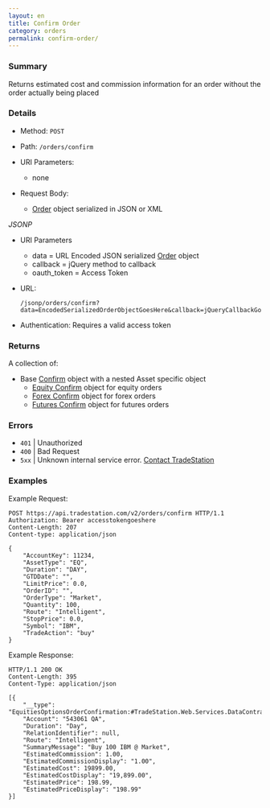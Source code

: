 ```yaml
---
layout: en
title: Confirm Order
category: orders
permalink: confirm-order/
---
```


### Summary

Returns estimated cost and commission information for an order without the order actually being placed

### Details

* Method: `POST`
* Path: `/orders/confirm`
* URI Parameters:

  * none
* Request Body:

  * [Order](../../objects/order) object serialized in JSON or XML

*JSONP*

* URI Parameters
  * data = URL Encoded JSON serialized [Order](../../objects/order) object
  * callback = jQuery method to callback
  * oauth_token = Access Token
* URL:

      /jsonp/orders/confirm?data=EncodedSerializedOrderObjectGoesHere&callback=jQueryCallbackGoesHere&oauth_token=AccessTokenGoesHere

* Authentication: Requires a valid access token

### Returns

A collection of:

* Base [Confirm](../../objects/order-confirmation) object with a nested Asset specific object
  * [Equity Confirm](../../objects/equities-options-order-confirmation) object for equity orders
  * [Forex Confirm](../../objects/forex-order-confirmation) object for forex orders
  * [Futures Confirm](../../objects/futures-order-confirmation) object for futures orders


### Errors

* `401` | Unauthorized
* `400` | Bad Request
* `5xx` | Unknown internal service error. [Contact TradeStation
](mailto:webapi@tradestation.com)
### Examples

Example Request:

    POST https://api.tradestation.com/v2/orders/confirm HTTP/1.1
    Authorization: Bearer accesstokengoeshere
    Content-Length: 207
    Content-type: application/json

    {
        "AccountKey": 11234,
        "AssetType": "EQ",
        "Duration": "DAY",
        "GTDDate": "",
        "LimitPrice": 0.0,
        "OrderID": "",
        "OrderType": "Market",
        "Quantity": 100,
        "Route": "Intelligent",
        "StopPrice": 0.0,
        "Symbol": "IBM",
        "TradeAction": "buy"
    }

Example Response:

    HTTP/1.1 200 OK
    Content-Length: 395
    Content-Type: application/json

    [{
        "__type": "EquitiesOptionsOrderConfirmation:#TradeStation.Web.Services.DataContracts",
        "Account": "543061 QA",
        "Duration": "Day",
        "RelationIdentifier": null,
        "Route": "Intelligent",
        "SummaryMessage": "Buy 100 IBM @ Market",
        "EstimatedCommission": 1.00,
        "EstimatedCommissionDisplay": "1.00",
        "EstimatedCost": 19899.00,
        "EstimatedCostDisplay": "19,899.00",
        "EstimatedPrice": 198.99,
        "EstimatedPriceDisplay": "198.99"
    }]